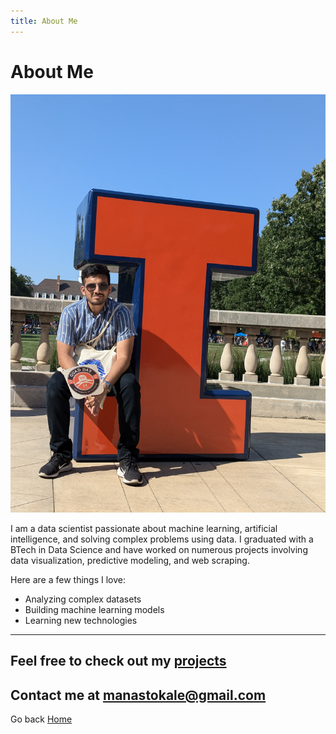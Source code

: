 ```yaml
---
title: About Me
---
```


# About Me
![Profile Image](images/me.jpg)

I am a data scientist passionate about machine learning, artificial intelligence, and solving complex problems using data. I graduated with a BTech in Data Science and have worked on numerous projects involving data visualization, predictive modeling, and web scraping.

Here are a few things I love:
- Analyzing complex datasets
- Building machine learning models
- Learning new technologies
---
Feel free to check out my [projects](projects.md)
---
Contact me at [manastokale@gmail.com](mailto:manastokale@gmail.com)
---
Go back [Home](README.md)
